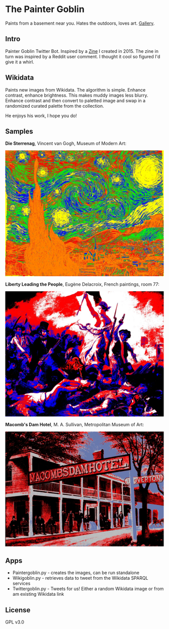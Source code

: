 # The Painter Goblin

Paints from a basement near you. Hates the outdoors, loves art. [Gallery](http://twitter.com/paintergoblin).

## Intro

Painter Goblin Twitter Bot. Inspired by a [Zine](https://github.com/ross-spencer/painter-goblin/tree/master/goblin-zine/pages) I created in 2015. The zine in turn was inspired by a Reddit user comment. I thought it cool so figured I'd give it a whirl.

## Wikidata

Paints new images from Wikidata. The algorithm is simple. Enhance contrast, enhance brightness. This makes muddy images less blurry. Enhance contrast and then convert to paletted image and swap in a randomized curated palette from the collection. 

He enjoys his work, I hope you do!

## Samples

**Die Sterrenag**, Vincent van Gogh, Museum of Modern Art:

![image](samples/01.jpg)

**Liberty Leading the People**, Eugène Delacroix, French paintings, room 77:

![image](samples/02.jpg)

**Macomb's Dam Hotel**, M. A. Sullivan, Metropolitan Museum of Art:

![image](samples/03.jpg)

## Apps

* Paintergoblin.py - creates the images, can be run standalone
* Wikigoblin.py - retrieves data to tweet from the Wikidata SPARQL services
* Twittergoblin.py - Tweets for us! Either a random Wikidata image or from am existing Wikidata link

## License

GPL v3.0
